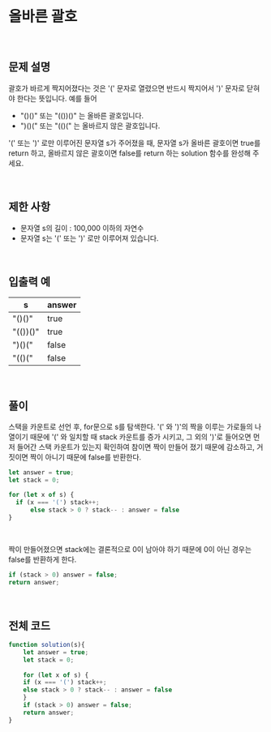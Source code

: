 # 올바른 괄호

<br>

## 문제 설명

괄호가 바르게 짝지어졌다는 것은 '(' 문자로 열렸으면 반드시 짝지어서 ')' 문자로 닫혀야 한다는 뜻입니다. 예를 들어

- "()()" 또는 "(())()" 는 올바른 괄호입니다.
- ")()(" 또는 "(()(" 는 올바르지 않은 괄호입니다.

'(' 또는 ')' 로만 이루어진 문자열 s가 주어졌을 때, 문자열 s가 올바른 괄호이면 true를 return 하고,
올바르지 않은 괄호이면 false를 return 하는 solution 함수를 완성해 주세요.

<br>

## 제한 사항

- 문자열 s의 길이 : 100,000 이하의 자연수
- 문자열 s는 '(' 또는 ')' 로만 이루어져 있습니다.

<br>

## 입출력 예

|s|answer|
|---|---|
|"()()"|true|
|"(())()"|true|
|")()("|false|
|"(()("|false|

<br>

## 풀이

스택을 카운트로 선언 후, for문으로 s를 탐색한다. '(' 와 ')'의 짝을 이루는 가로들의 나열이기 때문에
'(' 와 일치할 때 stack 카운트를 증가 시키고, 그 외의 ')'로 들어오면 먼저 들어간 스택 카운트가 있는지 확인하여
참이면 짝이 만들어 졌기 때문에 감소하고, 거짓이면 짝이 아니기 때문에 false를 반환한다.

````javascript
let answer = true;
let stack = 0;

for (let x of s) {
  if (x === '(') stack++;
      else stack > 0 ? stack-- : answer = false
}
````
<br>

짝이 만들어졌으면 stack에는 결론적으로 0이 남아야 하기 때문에 0이 아닌 경우는 false를 반환하게 한다.

````javascript
if (stack > 0) answer = false;
return answer;
````

<br>

## 전체 코드

````javascript
function solution(s){
    let answer = true;
    let stack = 0;
    
    for (let x of s) {
	if (x === '(') stack++;
	else stack > 0 ? stack-- : answer = false
    }
    if (stack > 0) answer = false;
    return answer;
}
````

